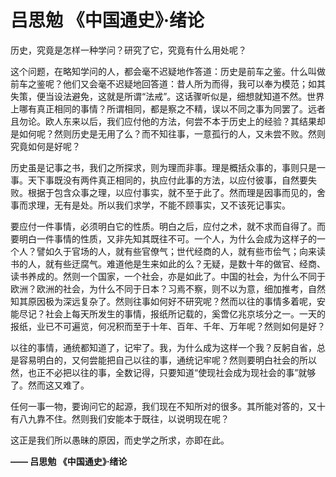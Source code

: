 # 吕思勉 《中国通史》·绪论

历史，究竟是怎样一种学问？研究了它，究竟有什么用处呢？

这个问题，在略知学问的人，都会毫不迟疑地作答道：历史是前车之鉴。什么叫做前车之鉴呢？他们又会毫不迟疑地回答道：昔人所为而得，我可以奉为模范；如其失策，便当设法避免，这就是所谓“法戒”。这话骤听似是，细想就知道不然。世界上哪有真正相同的事情？所谓相同，都是察之不精，误以不同之事为同罢了。远者且勿论。欧人东来以后，我们应付他的方法，何尝不本于历史上的经验？其结果却是如何呢？然则历史是无用了么？而不知往事，一意孤行的人，又未尝不败。然则究竟如何是好呢？

历史虽是记事之书，我们之所探求，则为理而非事。理是概括众事的，事则只是一事。天下事既没有两件真正相同的，执应付此事的方法，以应付彼事，自然要失败。根据于包含众事之理，以应付事实，就不至于此了。然而理是因事而见的，舍事而求理，无有是处。所以我们求学，不能不顾事实，又不该死记事实。

要应付一件事情，必须明白它的性质。明白之后，应付之术，就不求而自得了。而要明白一件事情的性质，又非先知其既往不可。一个人，为什么会成为这样子的一个人？譬如久于官场的人，就有些官僚气；世代经商的人，就有些市侩气；向来读书的人，就有些迂腐气。难道他是生来如此的么？无疑，是数十年的做官、经商、读书养成的。然则一个国家，一个社会，亦是如此了。中国的社会，为什么不同于欧洲？欧洲的社会，为什么不同于日本？习焉不察，则不以为意，细加推考，自然知其原因极为深远复杂了。然则往事如何好不研究呢？然而以往的事情多着呢，安能尽记？社会上每天所发生的事情，报纸所记载的，奚啻亿兆京垓分之一。一天的报纸，业已不可遍览，何况积而至于十年、百年、千年、万年呢？然则如何是好？

以往的事情，通统都知道了，记牢了。我，为什么成为这样一个我？反躬自省，总是容易明白的，又何尝能把自己以往的事，通统记牢呢？然则要明白社会的所以然，也正不必把以往的事，全数记得，只要知道“使现社会成为现社会的事”就够了。然而这又难了。

任何一事一物，要询问它的起源，我们现在不知所对的很多。其所能对答的，又十有八九靠不住。然则我们安能本于既往，以说明现在呢？

这正是我们所以愚昧的原因，而史学之所求，亦即在此。

**—— 吕思勉 《中国通史》·绪论**